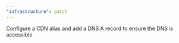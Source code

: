 ```yaml
---
"infrastructure": patch
---
```


Configure a CDN alias and add a DNS A record to ensure the DNS is accessible
